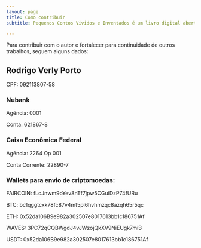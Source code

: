 ```yaml
---
layout: page
title: Como contribuir
subtitle: Pequenos Contos Vividos e Inventados é um livro digital aberto e livre para compartilhamento.

---
```


Para contribuir com o autor e fortalecer para continuidade de outros trabalhos, seguem alguns dados:

## Rodrigo Verly Porto
CPF: 092113807-58

### Nubank

Agência: 0001

Conta: 621867-8

### Caixa Econômica Federal

Agência: 2264 Op 001

Conta Corrente: 22890-7


### Wallets para envio de criptomoedas:

FAIRCOIN: fLcJnwm9oYev8nTf7jpw5CGuiDzP74fURu

BTC: bc1qggtcxk78fc87v4mt5pl6hvhmzqc8azqh65r5qc

ETH: 0x52da106B9e982a302507e8017613bb1c186751Af

WAVES: 3PC72qCQBWgdJ4vJWzojQkXV9NiEUgk7miB

USDT: 0x52da106B9e982a302507e8017613bb1c186751Af


